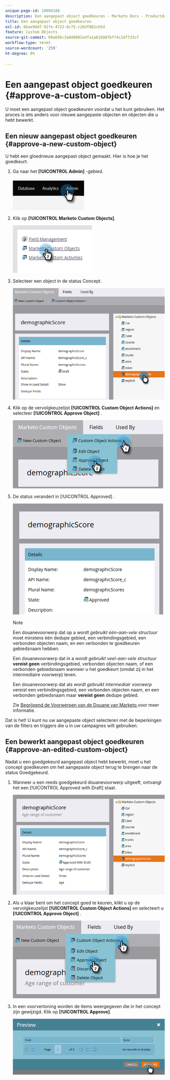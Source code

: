 ```yaml
---
unique-page-id: 10094188
description: Een aangepast object goedkeuren - Marketo Docs - Productdocumentatie
title: Een aangepast object goedkeuren
exl-id: 8bae94df-91fe-4722-8c75-c26df882c65d
feature: Custom Objects
source-git-commit: 09a656c3a0d0002edfa1a61b987bff4c1dff33cf
workflow-type: tm+mt
source-wordcount: '259'
ht-degree: 0%

---
```


# Een aangepast object goedkeuren {#approve-a-custom-object}

U moet een aangepast object goedkeuren voordat u het kunt gebruiken. Het proces is iets anders voor nieuwe aangepaste objecten en objecten die u hebt bewerkt.

## Een nieuw aangepast object goedkeuren {#approve-a-new-custom-object}

U hebt een gloednieuw aangepast object gemaakt. Hier is hoe je het goedkeurt.

1. Ga naar het **[!UICONTROL Admin]** -gebied.

   ![](assets/approve-a-custom-object-1.png)

1. Klik op **[!UICONTROL Marketo Custom Objects]**.

   ![](assets/approve-a-custom-object-2.png)

1. Selecteer een object in de status Concept.

   ![](assets/approve-a-custom-object-3.png)

1. Klik op de vervolgkeuzelijst **[!UICONTROL Custom Object Actions]** en selecteer **[!UICONTROL Approve Object]** .

   ![](assets/approve-a-custom-object-4.png)

1. De status verandert in [!UICONTROL Approved] .

   ![](assets/approve-a-custom-object-5.png)

   >[!NOTE]
   >
   >Een douanevoorwerp dat op a _wordt gebruikt één-aan-vele structuur_ moet minstens één dedupe gebied, een verbindingsgebied, een verbonden objecten naam, en een verbonden te goedkeuren gebiedsnaam hebben.
   >
   >Een douanevoorwerp dat in a _wordt gebruikt veel-aan-vele structuur_ **vereist geen** verbindingsgebied, verbonden objecten naam, of een verbonden gebiedsnaam wanneer u het goedkeurt (omdat zij in het intermediaire voorwerp) leven.
   >
   >Een douanevoorwerp dat als _wordt gebruikt intermediair voorwerp_ vereist een verbindingsgebied, een verbonden objecten naam, en een verbonden gebiedsnaam maar **vereist geen** dedupe gebied.
   >
   >Zie [ Begrijpend de Voorwerpen van de Douane van Marketo ](/help/marketo/product-docs/administration/marketo-custom-objects/understanding-marketo-custom-objects.md) voor meer informatie.

Dat is het! U kunt nu uw aangepaste object selecteren met de beperkingen van de filters en triggers die u in uw campagnes wilt gebruiken.

## Een bewerkt aangepast object goedkeuren {#approve-an-edited-custom-object}

Nadat u een goedgekeurd aangepast object hebt bewerkt, moet u het concept goedkeuren om het aangepaste object terug te brengen naar de status Goedgekeurd.

1. Wanneer u een reeds goedgekeurd douanevoorwerp uitgeeft, ontvangt het een [!UICONTROL Approved with Draft] staat.

   ![](assets/approve-a-custom-object-6.png)

1. Als u klaar bent om het concept goed te keuren, klikt u op de vervolgkeuzelijst **[!UICONTROL Custom Object Actions]** en selecteert u **[!UICONTROL Approve Object]** .

   ![](assets/approve-a-custom-object-7.png)

1. In een voorvertoning worden de items weergegeven die in het concept zijn gewijzigd. Klik op **[!UICONTROL Approve]**.

   ![](assets/approve-a-custom-object-8.png)
